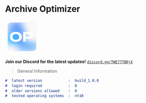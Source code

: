 # Archive Optimizer
<img src="_/head.png" width="450">

<b>Join our Discord for the latest updates!</b> <a href="https://discord.gg/TWE77TBQjX"><code>discord.gg/TWE77TBQjX</code></a>

> General Information
```md
#  latest version            :  build_1.0.0
#  login required            :  0
#  older versions allowed    :  0
#  tested operating systems  :  nt10
```
